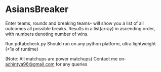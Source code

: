 # AsiansBreaker

Enter teams, rounds and breaking teams- will show you a list of all outcomes all possible breaks.
Results in a list(array) in ascending order, with numbers denoting number of wins.

Run pdtabcheck.py
Should run on any python platform, ultra lightweight (<1s of runtime)



(Note: All matchups are power matchups)
Contact me on- achintya96@gmail.com for any queries 
